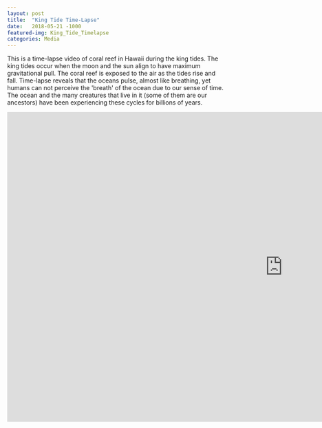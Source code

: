 ```yaml
---
layout: post
title:  "King Tide Time-Lapse"
date:   2018-05-21 -1000
featured-img: King_Tide_Timelapse
categories: Media
---
```



This is a time-lapse video of coral reef in Hawaii during the king tides. The king tides occur when the moon and the sun align to have maximum gravitational pull. The coral reef is exposed to the air as the tides rise and fall. Time-lapse reveals that the oceans pulse, almost like breathing, yet humans can not perceive the 'breath' of the ocean due to our sense of time. The ocean and the many creatures that live in it (some of them are our ancestors) have been experiencing these cycles for billions of years.


<iframe width="1280" height="720" src="https://www.youtube.com/embed/qZ0KLu5blFo" frameborder="0" allow="accelerometer; autoplay; encrypted-media; gyroscope; picture-in-picture" allowfullscreen></iframe>
